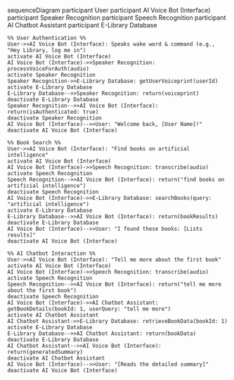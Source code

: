 
sequenceDiagram
    participant User
    participant AI Voice Bot (Interface)
    participant Speaker Recognition
    participant Speech Recognition
    participant AI Chatbot Assistant
    participant E-Library Database

    %% User Authentication %%
    User->>AI Voice Bot (Interface): Speaks wake word & command (e.g., "Hey Library, log me in")
    activate AI Voice Bot (Interface)
    AI Voice Bot (Interface)->>Speaker Recognition: processVoiceForAuth(audio)
    activate Speaker Recognition
    Speaker Recognition->>E-Library Database: getUserVoiceprint(userId)
    activate E-Library Database
    E-Library Database-->>Speaker Recognition: return(voiceprint)
    deactivate E-Library Database
    Speaker Recognition-->>AI Voice Bot (Interface): return(isAuthenticated: true)
    deactivate Speaker Recognition
    AI Voice Bot (Interface)-->>User: "Welcome back, [User Name]!"
    deactivate AI Voice Bot (Interface)

    %% Book Search %%
    User->>AI Voice Bot (Interface): "Find books on artificial intelligence"
    activate AI Voice Bot (Interface)
    AI Voice Bot (Interface)->>Speech Recognition: transcribe(audio)
    activate Speech Recognition
    Speech Recognition-->>AI Voice Bot (Interface): return("find books on artificial intelligence")
    deactivate Speech Recognition
    AI Voice Bot (Interface)->>E-Library Database: searchBooks(query: "artificial intelligence")
    activate E-Library Database
    E-Library Database-->>AI Voice Bot (Interface): return(bookResults)
    deactivate E-Library Database
    AI Voice Bot (Interface)-->>User: "I found these books: [Lists results]"
    deactivate AI Voice Bot (Interface)

    %% AI Chatbot Interaction %%
    User->>AI Voice Bot (Interface): "Tell me more about the first book"
    activate AI Voice Bot (Interface)
    AI Voice Bot (Interface)->>Speech Recognition: transcribe(audio)
    activate Speech Recognition
    Speech Recognition-->>AI Voice Bot (Interface): return("tell me more about the first book")
    deactivate Speech Recognition
    AI Voice Bot (Interface)->>AI Chatbot Assistant: getBookDetails(bookId: 1, userQuery: "tell me more")
    activate AI Chatbot Assistant
    AI Chatbot Assistant->>E-Library Database: retrieveBookData(bookId: 1)
    activate E-Library Database
    E-Library Database-->>AI Chatbot Assistant: return(bookData)
    deactivate E-Library Database
    AI Chatbot Assistant-->>AI Voice Bot (Interface): return(generatedSummary)
    deactivate AI Chatbot Assistant
    AI Voice Bot (Interface)-->>User: "[Reads the detailed summary]"
    deactivate AI Voice Bot (Interface)

